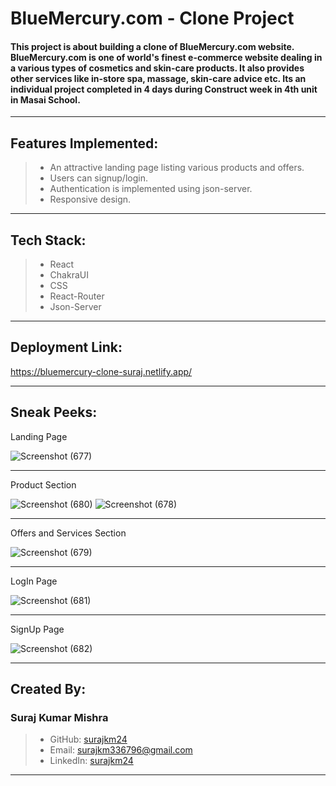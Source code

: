 # BlueMercury.com - Clone Project

#### This project is about building a clone of **BlueMercury.com** website. **BlueMercury.com** is one of world's finest e-commerce website dealing in a various types of cosmetics and skin-care products. It also provides other services like in-store spa, massage, skin-care advice etc. Its an individual project completed in 4 days during Construct week in 4th unit in **Masai School**.
***
## Features Implemented:

> - An attractive landing page listing various products and offers.
> - Users can signup/login.
> - Authentication is implemented using json-server.
> - Responsive design.
***

## Tech Stack:

> - React
> - ChakraUI
> - CSS
> - React-Router
> - Json-Server
***

## Deployment Link:

<https://bluemercury-clone-suraj.netlify.app/>
***

## Sneak Peeks:

Landing Page

![Screenshot (677)](https://user-images.githubusercontent.com/101392142/191172747-9cc21286-6a92-46b3-9b17-ea909301ab40.png)
***
Product Section

![Screenshot (680)](https://user-images.githubusercontent.com/101392142/191172763-c823af83-2990-4160-8687-f88092fc9fbd.png)
![Screenshot (678)](https://user-images.githubusercontent.com/101392142/191172751-826cf922-601b-4206-8222-54e0d13e3cda.png)
***
Offers and Services Section

![Screenshot (679)](https://user-images.githubusercontent.com/101392142/191172755-390ea560-0ef9-4eba-925a-16b7b9501ccc.png)
***
LogIn Page

![Screenshot (681)](https://user-images.githubusercontent.com/101392142/191172768-fc47b908-4fa7-4167-b318-ccb152d3ccc7.png)
***
SignUp Page

![Screenshot (682)](https://user-images.githubusercontent.com/101392142/191172771-20475206-dc4b-4291-9dd2-851bca0f6847.png)
***

## Created By:

### Suraj Kumar Mishra
> - GitHub: [surajkm24](https://github.com/surajkm2)
> - Email: surajkm336796@gmail.com
> - LinkedIn: [surajkm24](https://www.linkedin.com/in/surajkm24/)

***
